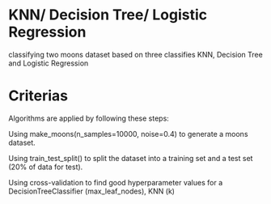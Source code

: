 # KNN/ Decision Tree/ Logistic Regression
classifying two moons dataset based on three classifies KNN, Decision Tree and Logistic Regression

# Criterias
Algorithms are applied by following these steps:

Using make_moons(n_samples=10000, noise=0.4) to generate a moons dataset.

Using train_test_split() to split the dataset into a training set and a test set (20% of data for 
test).

Using cross-validation to find good hyperparameter values for a DecisionTreeClassifier
(max_leaf_nodes), KNN (k)
